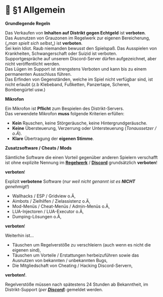 # 📔 §1 Allgemein

**Grundlegende Regeln**

Das Verkaufen von **Inhalten auf Distrikt gegen Echtgeld** ist **verboten**.\
Das Ausnutzen von Grauzonen im Regelwerk zur eigenen Bereicherung, („_man spielt sich selbst_„) ist **verboten**.\
Sei kein Idiot. Raub niemanden bewusst den Spielspaß. Das Ausspielen von Krankheiten, Schwangerschaft oder Suizid ist verboten.\
Supportgespräche auf unserem Discord-Server dürfen aufgezeichnet, aber nicht veröffentlicht werden. \
Das Lügen im Support ist strengstens Verboten und kann bis zu einem permanenten Ausschluss führen.\
Das Erfinden von Gegenständen, welche im Spiel nicht verfügbar sind, ist nicht erlaubt (z.b Klebeband, Fußketten, Panzertape, Scheren, Bombengürtel usw.)&#x20;

**Mikrofon**

Ein Mikrofon ist **Pflicht** zum Bespielen des Distrikt-Servers.\
Das verwendete Mikrofon **muss** folgende Kriterien erfüllen:

* **Kein** Rauschen, keine Störgeräusche, keine Hintergrundgeräusche.
* **Keine** Übersteuerung, Verzerrung oder Untersteuerung (_Tonaussetzer / o.Ä_).
* **Klare** Übertragung der **eigenen Stimme**.

**Zusatzsoftware / Cheats / Mods**

Sämtliche Software die einen Vorteil gegenüber anderen Spielern verschafft ist ohne explizite Nennung im [**Regelwerk**](https://distrikt.gg/regeln/) / [**Discord**](https://discord.distrikt.gg/regeln/) grundsätzlich **verboten**!

**verboten**!

Explizit **verbotene** Software (_nur weil nicht genannt ist es **NICHT** genehmigt!_)

* Wallhacks / ESP / Gridview o.Ä,
* Aimbots / Zielhilfen / Zielassistenz o.Ä,
* Mod-Menüs / Cheat-Menüs / Admin-Menüs o.Ä,
* LUA-Injectoren / LUA-Executor o.Ä,
* Dumping-Lösungen o.Ä,

**verboten**!

Weiterhin ist…

* Täuschen um Regelverstöße zu verschleiern (auch wenn es nicht die eigenen sind),&#x20;
* Täuschen um Vorteile / Erstattungen herbeizuführen sowie das Ausnutzen von bekannten / unbekannten Bugs,
* Die Mitgliedschaft von Cheating / Hacking Discord-Servern,

**verboten!**.

Regelverstöße müssen nach spätestens 24 Stunden ab Bekanntheit, im Distrikt-Support (_per_ [_**Discord**_](https://discord.distrikt.gg/)) gemeldet werden.
